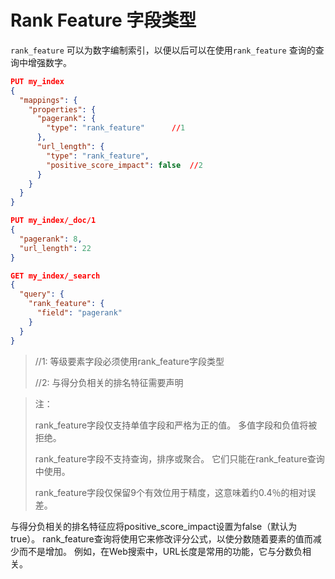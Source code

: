# Rank Feature 字段类型

`rank_feature` 可以为数字编制索引，以便以后可以在使用`rank_feature` 查询的查询中增强数字。

```json
PUT my_index
{
  "mappings": {
    "properties": {
      "pagerank": {
        "type": "rank_feature" 		//1
      },
      "url_length": {
        "type": "rank_feature",
        "positive_score_impact": false 	//2
      }
    }
  }
}

PUT my_index/_doc/1
{
  "pagerank": 8,
  "url_length": 22
}

GET my_index/_search
{
  "query": {
    "rank_feature": {
      "field": "pagerank"
    }
  }
}
```

> //1: 等级要素字段必须使用rank_feature字段类型
>
>
> //2: 与得分负相关的排名特征需要声明



> 注：
>
> rank_feature字段仅支持单值字段和严格为正的值。 多值字段和负值将被拒绝。
>
> rank_feature字段不支持查询，排序或聚合。 它们只能在rank_feature查询中使用。
>
> rank_feature字段仅保留9个有效位用于精度，这意味着约0.4％的相对误差。



与得分负相关的排名特征应将positive_score_impact设置为false（默认为true）。 rank_feature查询将使用它来修改评分公式，以使分数随着要素的值而减少而不是增加。 例如，在Web搜索中，URL长度是常用的功能，它与分数负相关。
